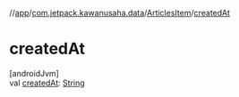 //[app](../../../index.md)/[com.jetpack.kawanusaha.data](../index.md)/[ArticlesItem](index.md)/[createdAt](created-at.md)

# createdAt

[androidJvm]\
val [createdAt](created-at.md): [String](https://kotlinlang.org/api/latest/jvm/stdlib/kotlin/-string/index.html)
